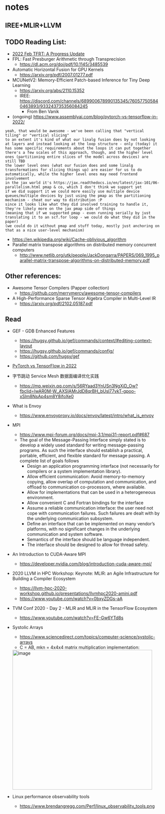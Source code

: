 # notes
## IREE+MLIR+LLVM

## TODO Reading List:
* [2022 Feb TFRT: A Progress Update](https://blog.tensorflow.org/2022/02/tfrt-progress-update.html)
* FPL: Fast Presburger Arithmetic through Transprecision
  - https://dl.acm.org/doi/pdf/10.1145/3485539
* Automatic Horizontal Fusion for GPU Kernels
  - https://arxiv.org/pdf/2007.01277.pdf
* MCUNetV2: Memory-Efficient Patch-based Inference for Tiny Deep Learning
  - https://arxiv.org/abs/2110.15352
  - IREE: https://discord.com/channels/689900678990135345/760577505840463893/933243735356084245
    * From Ben Vanik
* (ongoing) https://www.assemblyai.com/blog/pytorch-vs-tensorflow-in-2022/

```
yeah, that would be awesome - we've been calling that "vertical tiling" or "vertical slicing"
to an extent it's kind of what our linalg fusion does by not looking at layers and instead looking at the loop structure - only (today) it has some specific requirements about the loops it can put together
there's a few scales of this approach, though, and the higher level ones (partitioning entire slices of the model across devices) are still TBD
the lower level ones (what our fusion does and some linalg transformations for slicing things up) are easier for us to do automatically, while the higher level ones may need frontend involvement
in the jax world it's https://jax.readthedocs.io/en/latest/jax-101/06-parallelism.html pmap & co, which I don't think we support yet
if we did support it we could more easily use multiple device queues/multiple devices by just using the pmap as the partitioning mechanism - cheat our way to distribution :P
since it looks like what they did involved training to handle it, they're likely more on the jax pmap side of things
(meaning that if we supported pmap - even running serially by just translating it to an scf.for loop - we could do what they did in the paper)
(we could do it without pmap and stuff today, mostly just anchoring on that as a nice user-level mechanism)
```

* https://en.wikipedia.org/wiki/Cache-oblivious_algorithm
* Parallel matrix transpose algorithms on distributed memory concurrent computers
  - http://www.netlib.org/utk/people/JackDongarra/PAPERS/069_1995_parallel-matrix-transpose-algorithms-on-distributed-memory.pdf

## Other references:
* Awesome Tensor Compilers (Papper collection)
  - https://github.com/merrymercy/awesome-tensor-compilers
* A High-Performance Sparse Tensor Algebra Compiler in Multi-Level IR
  - https://arxiv.org/pdf/2102.05187.pdf

## Read
* GEF - GDB Enhanced Features
  * https://hugsy.github.io/gef/commands/context/#editing-context-layout
  * https://hugsy.github.io/gef/commands/config/
  * https://github.com/hugsy/gef
* [PyTorch vs TensorFlow in 2022](https://www.assemblyai.com/blog/pytorch-vs-tensorflow-in-2022/)
* 字节跳动 Service Mesh 数据面编译优化实践
  - https://mp.weixin.qq.com/s/56RYaad3YnUSn3NgXiD_Ow?fbclid=IwAR0M-W_AXSIAMrJdD8qrBH_bUsl77vkT-gpoo-xSlm8NsAp4sm8Y8ifoXe0
* What is Envoy
  - https://www.envoyproxy.io/docs/envoy/latest/intro/what_is_envoy
* MPI
  * https://www.mpi-forum.org/docs/mpi-3.1/mpi31-report.pdf#687
  * The goal of the Message-Passing Interface simply stated is to develop a widely used
    standard for writing message-passing programs. As such the interface should establish a
    practical, portable, efficient, and flexible standard for message passing.
    A complete list of goals follows
    * Design an application programming interface (not necessarily for compilers or a system
      implementation library).
    * Allow efficient communication: Avoid memory-to-memory copying, allow overlap of
      computation and communication, and offload to communication co-processors, where
      available.
    * Allow for implementations that can be used in a heterogeneous environment.
    * Allow convenient C and Fortran bindings for the interface
    * Assume a reliable communication interface: the user need not cope with communication failures. 
      Such failures are dealt with by the underlying communication subsystem.
    * Define an interface that can be implemented on many vendor’s platforms, with no
      significant changes in the underlying communication and system software.
    * Semantics of the interface should be language independent.
    * The interface should be designed to allow for thread safety.

* An Introduction to CUDA-Aware MPI
  - https://developer.nvidia.com/blog/introduction-cuda-aware-mpi/
* 2020 LLVM in HPC Workshop: Keynote: MLIR: an Agile Infrastructure for Building a Compiler Ecosystem
  * https://llvm-hpc-2020-workshop.github.io/presentations/llvmhpc2020-amini.pdf  
  * https://www.youtube.com/watch?v=0bxyZDGs-aA
* TVM Conf 2020 - Day 2 - MLIR and MLIR in the TensorFlow Ecosystem
  * https://www.youtube.com/watch?v=FE-Gw6YTd8s
* Systolic Arrays
  * https://www.sciencedirect.com/topics/computer-science/systolic-arrays
  * C = AB, mkn = 4x4x4 matrix multiplication implementation:
  <img width="453" alt="image" src="https://user-images.githubusercontent.com/5351229/166235438-d2a73aa3-260c-48ce-98e2-e3e52dfcce31.png">
* Linux performance observability tools
  - https://www.brendangregg.com/Perf/linux_observability_tools.png

  
